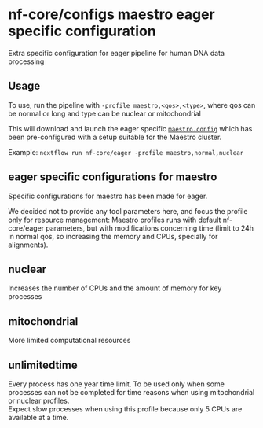 # nf-core/configs maestro eager specific configuration

Extra specific configuration for eager pipeline for human DNA data processing

## Usage

To use, run the pipeline with `-profile maestro,<qos>,<type>`, where qos can be normal or long and type can be nuclear or mitochondrial

This will download and launch the eager specific [`maestro.config`](../../../conf/pipeline/eager/maestro.config) which has been pre-configured with a setup suitable for the Maestro cluster.

Example: `nextflow run nf-core/eager -profile maestro,normal,nuclear`

## eager specific configurations for maestro

Specific configurations for maestro has been made for eager.

We decided not to provide any tool parameters here, and focus the profile only for resource management: Maestro profiles runs with default nf-core/eager parameters, but with modifications concerning time (limit to 24h in normal qos, so increasing the memory and CPUs, specially for alignments).

## nuclear

Increases the number of CPUs and the amount of memory for key processes

## mitochondrial

More limited computational resources

## unlimitedtime

Every process has one year time limit. To be used only when some processes can not be completed for time reasons when using mitochondrial or nuclear profiles.  
Expect slow processes when using this profile because only 5 CPUs are available at a time.
